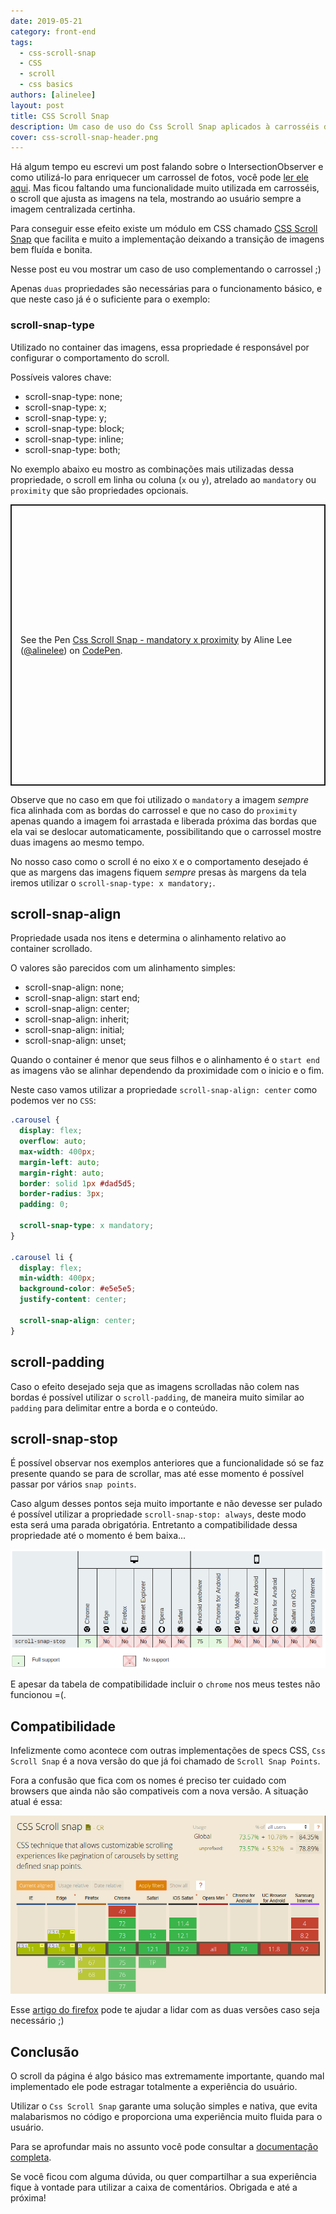 ```yaml
---
date: 2019-05-21
category: front-end
tags:
  - css-scroll-snap
  - CSS
  - scroll
  - css basics
authors: [alinelee]
layout: post
title: CSS Scroll Snap
description: Um caso de uso do Css Scroll Snap aplicados à carrosséis de imagens.
cover: css-scroll-snap-header.png
---
```


Há algum tempo eu escrevi um post falando sobre o IntersectionObserver e como utilizá-lo para enriquecer um carrossel de fotos, você pode [ler ele aqui](/intersection-observer/). Mas ficou faltando uma funcionalidade muito utilizada em carrosséis, o scroll que ajusta as imagens na tela, mostrando ao usuário sempre a imagem centralizada certinha.

Para conseguir esse efeito existe um módulo em CSS chamado [CSS Scroll Snap](https://developer.mozilla.org/en-US/docs/Web/CSS/CSS_Scroll_Snap) que facilita e muito a implementação deixando a transição de imagens bem fluída e bonita.

Nesse post eu vou mostrar um caso de uso complementando o carrossel ;)

Apenas `duas` propriedades são necessárias para o funcionamento básico, e que neste caso já é o suficiente para o exemplo:

### scroll-snap-type

Utilizado no container das imagens, essa propriedade é responsável por configurar o comportamento do scroll.

Possíveis valores chave:

- scroll-snap-type: none;
- scroll-snap-type: x;
- scroll-snap-type: y;
- scroll-snap-type: block;
- scroll-snap-type: inline;
- scroll-snap-type: both;

No exemplo abaixo eu mostro as combinações mais utilizadas dessa propriedade, o scroll em linha ou coluna (`x` ou `y`), atrelado ao `mandatory` ou `proximity` que são propriedades opcionais.

<p class="codepen" data-height="450" data-theme-id="0" data-default-tab="result" data-user="alinelee" data-slug-hash="eaeJmm" style="height: 450px; box-sizing: border-box; display: flex; align-items: center; justify-content: center; border: 2px solid; margin: 1em 0; padding: 1em;" data-pen-title="Css Scroll Snap - mandatory x proximity">
  <span>See the Pen <a href="https://codepen.io/alinelee/pen/eaeJmm/">
  Css Scroll Snap - mandatory x proximity</a> by Aline Lee (<a href="https://codepen.io/alinelee">@alinelee</a>)
  on <a href="https://codepen.io">CodePen</a>.</span>
</p>
<script async src="https://static.codepen.io/assets/embed/ei.js"></script>

Observe que no caso em que foi utilizado o `mandatory` a imagem *sempre* fica alinhada com as bordas do carrossel e que no caso do `proximity` apenas quando a imagem foi arrastada e liberada próxima das bordas que ela vai se deslocar automaticamente, possibilitando que o carrossel mostre duas imagens ao mesmo tempo.

No nosso caso como o scroll é no eixo `X` e o comportamento desejado é que as margens das imagens fiquem *sempre* presas às margens da tela iremos utilizar o `scroll-snap-type: x mandatory;`.

## scroll-snap-align

Propriedade usada nos itens e determina o alinhamento relativo ao container scrollado.

O valores são parecidos com um alinhamento simples:

- scroll-snap-align: none;
- scroll-snap-align: start end;
- scroll-snap-align: center;
- scroll-snap-align: inherit;
- scroll-snap-align: initial;
- scroll-snap-align: unset;

Quando o container é menor que seus filhos e o alinhamento é o `start end` as imagens vão se alinhar dependendo da proximidade com o inicio e o fim.

Neste caso vamos utilizar a propriedade `scroll-snap-align: center` como podemos ver no `CSS`:

```css
.carousel {
  display: flex;
  overflow: auto;
  max-width: 400px;
  margin-left: auto;
  margin-right: auto;
  border: solid 1px #dad5d5;
  border-radius: 3px;
  padding: 0;

  scroll-snap-type: x mandatory;
}

.carousel li {
  display: flex;
  min-width: 400px;
  background-color: #e5e5e5;
  justify-content: center;

  scroll-snap-align: center;
}
```
## scroll-padding

Caso o efeito desejado seja que as imagens scrolladas não colem nas bordas é possível utilizar o `scroll-padding`, de maneira muito similar ao `padding` para delimitar entre a borda e o conteúdo.

## scroll-snap-stop

É possível observar nos exemplos anteriores que a funcionalidade só se faz presente quando se para de scrollar, mas até esse momento é possível passar por vários `snap points`.

Caso algum desses pontos seja muito importante e não devesse ser pulado é possível utilizar a propriedade `scroll-snap-stop: always`, deste modo esta será uma parada obrigatória. Entretanto a compatibilidade dessa propriedade até o momento é bem baixa...

[![Alt "Compatibilidade atual da propriedade scroll-snap-stop"](../images/css-scroll-snap-1.png)](https://developer.mozilla.org/en-US/docs/Web/CSS/scroll-snap-stop)

E apesar da tabela de compatibilidade incluir o `chrome` nos meus testes não funcionou =(.

## Compatibilidade

Infelizmente como acontece com outras implementações de specs CSS, `Css Scroll Snap` é a nova versão do que já foi chamado de `Scroll Snap Points`.

Fora a confusão que fica com os nomes é preciso ter cuidado com browsers que ainda não são compativeis com a nova versão. A situação atual é essa:

[![Alt "Compatibilidade Atual"](../images/css-scroll-snap.png)](https://caniuse.com/#feat=css-snappoints)

Esse [artigo do firefox](https://developer.mozilla.org/en-US/docs/Web/CSS/CSS_Scroll_Snap/Browser_compat) pode te ajudar a lidar com as duas versões caso seja necessário ;)


## Conclusão

O scroll da página é algo básico mas extremamente importante, quando mal implementado ele pode estragar totalmente a experiência do usuário.

Utilizar o `Css Scroll Snap` garante uma solução simples e nativa, que evita malabarismos no código e proporciona uma experiência muito fluida para o usuário.

Para se aprofundar mais no assunto você pode consultar a [documentação completa](https://developer.mozilla.org/en-US/docs/Web/CSS/CSS_Scroll_Snap).

Se você ficou com alguma dúvida, ou quer compartilhar a sua experiência fique à vontade para utilizar a caixa de comentários. Obrigada e até a próxima!
